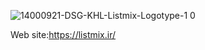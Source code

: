 ![14000921-DSG-KHL-Listmix-Logotype-1 0](https://user-images.githubusercontent.com/96647171/155731344-561ea17c-4c8e-4d0a-9f44-9899e14c2803.png)

Web site:https://listmix.ir/
